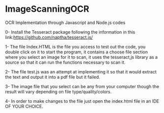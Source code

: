 # ImageScanningOCR
OCR Implementation through Javascript and Node.js codes

0- Install the Tesseract package following the information in this link:https://github.com/naptha/tesseract.js/

1- The file Index.HTML is the file you access to test out the code, you double click on it to start the program, it contains a choose file section where you select an image for it to scan, it uses the tesseract,js library as a source so that it can run the functions necessary to scan it.

2- The file test.js was an attempt at implementing it so that it would extract the text and output it into a pdf file but it failed.

3- The image file that you select can be any from your computer though the result will vary depending on file type/quality/colors.

4- In order to make changes to the file just open the index.html file in an IDE OF YOUR CHOICE.

